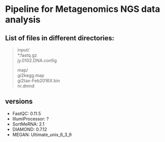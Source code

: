 # Pipeline for Metagenomics NGS data analysis

## List of files in different directories:

> input/  
> *.fastq.gz  
> jy.0102.DNA.config  
> 
> map/  
> gi2kegg.map  
> gi2tax-Feb2016X.bin  
> nr.dmnd

## versions

* FastQC: 0.11.5
* IllumiProcessor: ?
* SortMeRNA: 2.1
* DIAMOND: 0.7.12
* MEGAN: Ultimate_unix_6_3_9

